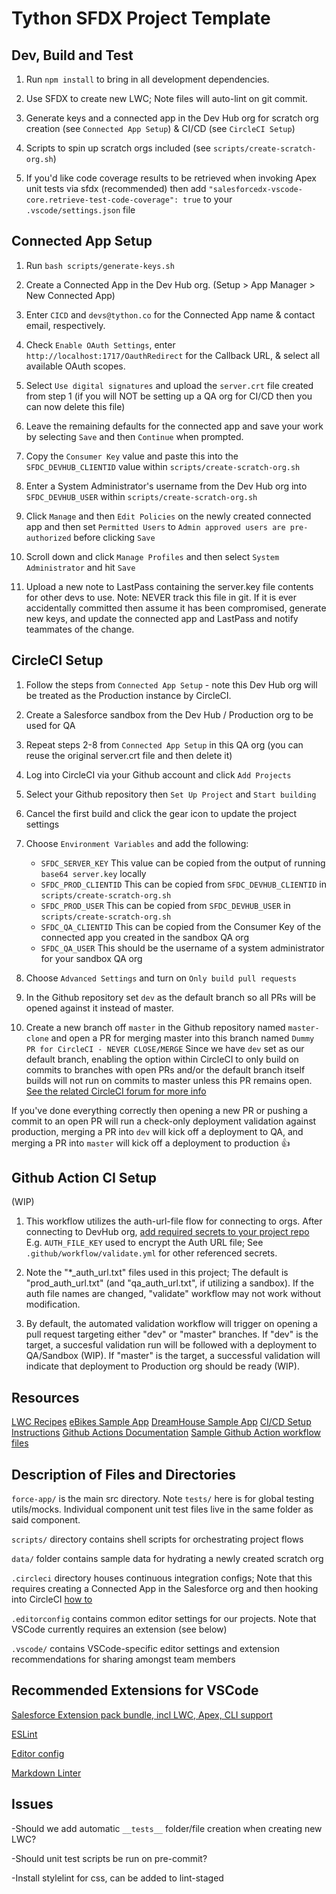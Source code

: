 # Tython SFDX Project Template

## Dev, Build and Test

1. Run `npm install` to bring in all development dependencies.

2. Use SFDX to create new LWC; Note files will auto-lint on git commit.

3. Generate keys and a connected app in the Dev Hub org for scratch org creation (see `Connected App Setup`) & CI/CD (see `CircleCI Setup`)

4. Scripts to spin up scratch orgs included (see `scripts/create-scratch-org.sh`)

5. If you'd like code coverage results to be retrieved when invoking Apex unit tests via sfdx (recommended) then add `"salesforcedx-vscode-core.retrieve-test-code-coverage": true` to your `.vscode/settings.json` file

## Connected App Setup

1. Run `bash scripts/generate-keys.sh`

2. Create a Connected App in the Dev Hub org. (Setup > App Manager > New Connected App)

3. Enter `CICD` and `devs@tython.co` for the Connected App name & contact email, respectively.

4. Check `Enable OAuth Settings`, enter `http://localhost:1717/OauthRedirect` for the Callback URL, & select all available OAuth scopes.

5. Select `Use digital signatures` and upload the `server.crt` file created from step 1 (if you will NOT be setting up a QA org for CI/CD then you can now delete this file)

6. Leave the remaining defaults for the connected app and save your work by selecting `Save` and then `Continue` when prompted.

7. Copy the `Consumer Key` value and paste this into the `SFDC_DEVHUB_CLIENTID` value within `scripts/create-scratch-org.sh`

8. Enter a System Administrator's username from the Dev Hub org into `SFDC_DEVHUB_USER` within `scripts/create-scratch-org.sh`

9. Click `Manage` and then `Edit Policies` on the newly created connected app and then set `Permitted Users` to `Admin approved users are pre-authorized` before clicking `Save`

10. Scroll down and click `Manage Profiles` and then select `System Administrator` and hit `Save`

11. Upload a new note to LastPass containing the server.key file contents for other devs to use. Note: NEVER track this file in git. If it is ever accidentally committed then assume it has been compromised, generate new keys, and update the connected app and LastPass and notify teammates of the change.

## CircleCI Setup

1. Follow the steps from `Connected App Setup` - note this Dev Hub org will be treated as the Production instance by CircleCI.

2. Create a Salesforce sandbox from the Dev Hub / Production org to be used for QA

3. Repeat steps 2-8 from `Connected App Setup` in this QA org (you can reuse the original server.crt file and then delete it)

4. Log into CircleCI via your Github account and click `Add Projects`

5. Select your Github repository then `Set Up Project` and `Start building`

6. Cancel the first build and click the gear icon to update the project settings

7. Choose `Environment Variables` and add the following:
    * `SFDC_SERVER_KEY` This value can be copied from the output of running `base64 server.key` locally
    * `SFDC_PROD_CLIENTID` This can be copied from `SFDC_DEVHUB_CLIENTID` in `scripts/create-scratch-org.sh`
    * `SFDC_PROD_USER` This can be copied from `SFDC_DEVHUB_USER` in `scripts/create-scratch-org.sh`
    * `SFDC_QA_CLIENTID` This can be copied from the Consumer Key of the connected app you created in the sandbox QA org
    * `SFDC_QA_USER` This should be the username of a system administrator for your sandbox QA org

8. Choose `Advanced Settings` and turn on `Only build pull requests`

9. In the Github repository set `dev` as the default branch so all PRs will be opened against it instead of master.

10. Create a new branch off `master` in the Github repository named `master-clone` and open a PR for merging master into this branch named `Dummy PR for CircleCI - NEVER CLOSE/MERGE` Since we have `dev` set as our default branch, enabling the option within CircleCI to only build on commits to branches with open PRs and/or the default branch itself builds will not run on commits to master unless this PR remains open. [See the related CircleCI forum for more info](https://discuss.circleci.com/t/option-to-enable-build-on-several-default-branches/13543)

If you've done everything correctly then opening a new PR or pushing a commit to an open PR will run a check-only deployment validation against production, merging a PR into `dev` will kick off a deployment to QA, and merging a PR into `master` will kick off a deployment to production :+1:

## Github Action CI Setup

(WIP)

1. This workflow utilizes the auth-url-file flow for connecting to orgs.
After connecting to DevHub org, [add required secrets to your project repo](https://help.github.com/en/actions/configuring-and-managing-workflows/creating-and-storing-encrypted-secrets)
E.g. `AUTH_FILE_KEY` used to encrypt the Auth URL file; See `.github/workflow/validate.yml` for other referenced secrets.

2. Note the "*_auth_url.txt" files used in this project; The default is "prod_auth_url.txt" (and "qa_auth_url.txt", if utilizing a sandbox).
If the auth file names are changed, "validate" workflow may not work without modification.

3. By default, the automated validation workflow will trigger on opening a pull request targeting either "dev" or "master" branches.
If "dev" is the target, a succesful validation run will be followed with a deployment to QA/Sandbox (WIP).
If "master" is the target, a successful validation will indicate that deployment to Production org should be ready (WIP).

## Resources

[LWC Recipes](https://github.com/trailheadapps/lwc-recipes)
[eBikes Sample App](https://github.com/trailheadapps/ebikes-lwc)
[DreamHouse Sample App](https://github.com/dreamhouseapp/dreamhouse-lwc)
[CI/CD Setup Instructions](https://mickwheelz.net/index.php/2018/10/03/continuous-integration-with-github-sfdx-and-circleci-easier-than-you-think/)
[Github Actions Documentation](https://help.github.com/en/actions)
[Sample Github Action workflow files](https://github.com/actions/starter-workflows/tree/master/ci)

## Description of Files and Directories

`force-app/` is the main src directory. Note `tests/` here is for global testing utils/mocks. Individual component unit test files live in the same folder as said component.

`scripts/` directory contains shell scripts for orchestrating project flows

`data/` folder contains sample data for hydrating a newly created scratch org

`.circleci` directory houses continuous integration configs; Note that this requires creating a Connected App in the Salesforce org and then hooking into CircleCI [how to](https://docs.google.com/document/d/1deSus_938pt4832rDeND51ppnOgKNZxM-dFIyZJJUsw/edit?usp=sharing)

`.editorconfig` contains common editor settings for our projects. Note that VSCode currently requires an extension (see below)

`.vscode/` contains VSCode-specific editor settings and extension recommendations for sharing amongst team members

## Recommended Extensions for VSCode

[Salesforce Extension pack bundle, incl LWC, Apex, CLI support](https://marketplace.visualstudio.com/items?itemName=salesforce.salesforcedx-vscode)

[ESLint](https://marketplace.visualstudio.com/items?itemName=dbaeumer.vscode-eslint)

[Editor config](https://marketplace.visualstudio.com/items?itemName=EditorConfig.EditorConfig)

[Markdown Linter](https://marketplace.visualstudio.com/items?itemName=DavidAnson.vscode-markdownlint)

## Issues

-Should we add automatic `__tests__` folder/file creation when creating new LWC?

-Should unit test scripts be run on pre-commit?

-Install stylelint for css, can be added to lint-staged
